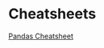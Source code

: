 # Cheatsheets
[Pandas Cheatsheet](https://github.com/4Mia/cheatsheets/blob/main/Pandas_Cheat_Sheet.pdf)
